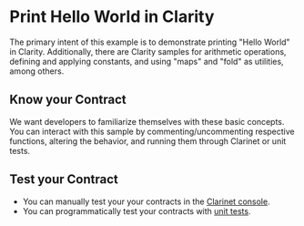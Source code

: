 # Print Hello World in Clarity

The primary intent of this example is to demonstrate printing "Hello World" in Clarity. Additionally, there are Clarity samples for arithmetic operations, defining and applying constants, and using "maps" and "fold" as utilities, among others.

## Know your Contract

We want developers to familiarize themselves with these basic concepts. You can interact with this sample by commenting/uncommenting respective functions, altering the behavior, and running them through Clarinet or unit tests.

## Test your Contract

+ You can manually test your your contracts in the [Clarinet console](https://docs.hiro.so/clarinet/how-to-guides/how-to-test-contract#load-contracts-in-a-console).
+ You can programmatically test your contracts with [unit tests](https://docs.hiro.so/clarinet/how-to-guides/how-to-test-contract).

